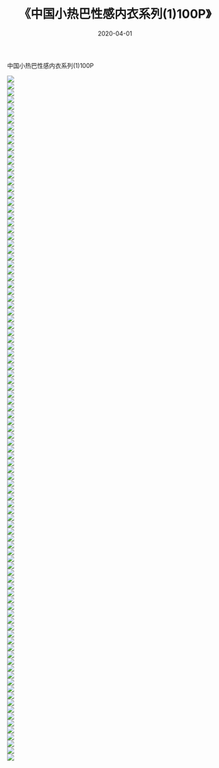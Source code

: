 ﻿---
layout: post
title:  《中国小热巴性感内衣系列(1)100P》
date:   2020-04-01
img: http://pic.660000.xyz/1:/性感/2020/中国小热巴性感内衣系列(1)100P/000.jpg
categories: [美女, 清纯, 唯美]
---

中国小热巴性感内衣系列(1)100P

  ![](http://pic.660000.xyz/1:/性感/2020/中国小热巴性感内衣系列(1)100P/001.jpg) <br> ![](http://pic.660000.xyz/1:/性感/2020/中国小热巴性感内衣系列(1)100P/002.jpg) <br> ![](http://pic.660000.xyz/1:/性感/2020/中国小热巴性感内衣系列(1)100P/003.jpg) <br> ![](http://pic.660000.xyz/1:/性感/2020/中国小热巴性感内衣系列(1)100P/004.jpg) <br> ![](http://pic.660000.xyz/1:/性感/2020/中国小热巴性感内衣系列(1)100P/005.jpg) <br> ![](http://pic.660000.xyz/1:/性感/2020/中国小热巴性感内衣系列(1)100P/006.jpg) <br> ![](http://pic.660000.xyz/1:/性感/2020/中国小热巴性感内衣系列(1)100P/007.jpg) <br> ![](http://pic.660000.xyz/1:/性感/2020/中国小热巴性感内衣系列(1)100P/008.jpg) <br> ![](http://pic.660000.xyz/1:/性感/2020/中国小热巴性感内衣系列(1)100P/009.jpg) <br> ![](http://pic.660000.xyz/1:/性感/2020/中国小热巴性感内衣系列(1)100P/010.jpg) <br> ![](http://pic.660000.xyz/1:/性感/2020/中国小热巴性感内衣系列(1)100P/011.jpg) <br> ![](http://pic.660000.xyz/1:/性感/2020/中国小热巴性感内衣系列(1)100P/012.jpg) <br> ![](http://pic.660000.xyz/1:/性感/2020/中国小热巴性感内衣系列(1)100P/013.jpg) <br> ![](http://pic.660000.xyz/1:/性感/2020/中国小热巴性感内衣系列(1)100P/014.jpg) <br> ![](http://pic.660000.xyz/1:/性感/2020/中国小热巴性感内衣系列(1)100P/015.jpg) <br> ![](http://pic.660000.xyz/1:/性感/2020/中国小热巴性感内衣系列(1)100P/016.jpg) <br> ![](http://pic.660000.xyz/1:/性感/2020/中国小热巴性感内衣系列(1)100P/017.jpg) <br> ![](http://pic.660000.xyz/1:/性感/2020/中国小热巴性感内衣系列(1)100P/018.jpg) <br> ![](http://pic.660000.xyz/1:/性感/2020/中国小热巴性感内衣系列(1)100P/019.jpg) <br> ![](http://pic.660000.xyz/1:/性感/2020/中国小热巴性感内衣系列(1)100P/020.jpg) <br> ![](http://pic.660000.xyz/1:/性感/2020/中国小热巴性感内衣系列(1)100P/021.jpg) <br> ![](http://pic.660000.xyz/1:/性感/2020/中国小热巴性感内衣系列(1)100P/022.jpg) <br> ![](http://pic.660000.xyz/1:/性感/2020/中国小热巴性感内衣系列(1)100P/023.jpg) <br> ![](http://pic.660000.xyz/1:/性感/2020/中国小热巴性感内衣系列(1)100P/024.jpg) <br> ![](http://pic.660000.xyz/1:/性感/2020/中国小热巴性感内衣系列(1)100P/025.jpg) <br> ![](http://pic.660000.xyz/1:/性感/2020/中国小热巴性感内衣系列(1)100P/026.jpg) <br> ![](http://pic.660000.xyz/1:/性感/2020/中国小热巴性感内衣系列(1)100P/027.jpg) <br> ![](http://pic.660000.xyz/1:/性感/2020/中国小热巴性感内衣系列(1)100P/028.jpg) <br> ![](http://pic.660000.xyz/1:/性感/2020/中国小热巴性感内衣系列(1)100P/029.jpg) <br> ![](http://pic.660000.xyz/1:/性感/2020/中国小热巴性感内衣系列(1)100P/030.jpg) <br> ![](http://pic.660000.xyz/1:/性感/2020/中国小热巴性感内衣系列(1)100P/031.jpg) <br> ![](http://pic.660000.xyz/1:/性感/2020/中国小热巴性感内衣系列(1)100P/032.jpg) <br> ![](http://pic.660000.xyz/1:/性感/2020/中国小热巴性感内衣系列(1)100P/033.jpg) <br> ![](http://pic.660000.xyz/1:/性感/2020/中国小热巴性感内衣系列(1)100P/034.jpg) <br> ![](http://pic.660000.xyz/1:/性感/2020/中国小热巴性感内衣系列(1)100P/035.jpg) <br> ![](http://pic.660000.xyz/1:/性感/2020/中国小热巴性感内衣系列(1)100P/036.jpg) <br> ![](http://pic.660000.xyz/1:/性感/2020/中国小热巴性感内衣系列(1)100P/037.jpg) <br> ![](http://pic.660000.xyz/1:/性感/2020/中国小热巴性感内衣系列(1)100P/038.jpg) <br> ![](http://pic.660000.xyz/1:/性感/2020/中国小热巴性感内衣系列(1)100P/039.jpg) <br> ![](http://pic.660000.xyz/1:/性感/2020/中国小热巴性感内衣系列(1)100P/040.jpg) <br> ![](http://pic.660000.xyz/1:/性感/2020/中国小热巴性感内衣系列(1)100P/041.jpg) <br> ![](http://pic.660000.xyz/1:/性感/2020/中国小热巴性感内衣系列(1)100P/042.jpg) <br> ![](http://pic.660000.xyz/1:/性感/2020/中国小热巴性感内衣系列(1)100P/043.jpg) <br> ![](http://pic.660000.xyz/1:/性感/2020/中国小热巴性感内衣系列(1)100P/044.jpg) <br> ![](http://pic.660000.xyz/1:/性感/2020/中国小热巴性感内衣系列(1)100P/045.jpg) <br> ![](http://pic.660000.xyz/1:/性感/2020/中国小热巴性感内衣系列(1)100P/046.jpg) <br> ![](http://pic.660000.xyz/1:/性感/2020/中国小热巴性感内衣系列(1)100P/047.jpg) <br> ![](http://pic.660000.xyz/1:/性感/2020/中国小热巴性感内衣系列(1)100P/048.jpg) <br> ![](http://pic.660000.xyz/1:/性感/2020/中国小热巴性感内衣系列(1)100P/049.jpg) <br> ![](http://pic.660000.xyz/1:/性感/2020/中国小热巴性感内衣系列(1)100P/050.jpg) <br> ![](http://pic.660000.xyz/1:/性感/2020/中国小热巴性感内衣系列(1)100P/051.jpg) <br> ![](http://pic.660000.xyz/1:/性感/2020/中国小热巴性感内衣系列(1)100P/052.jpg) <br> ![](http://pic.660000.xyz/1:/性感/2020/中国小热巴性感内衣系列(1)100P/053.jpg) <br> ![](http://pic.660000.xyz/1:/性感/2020/中国小热巴性感内衣系列(1)100P/054.jpg) <br> ![](http://pic.660000.xyz/1:/性感/2020/中国小热巴性感内衣系列(1)100P/055.jpg) <br> ![](http://pic.660000.xyz/1:/性感/2020/中国小热巴性感内衣系列(1)100P/056.jpg) <br> ![](http://pic.660000.xyz/1:/性感/2020/中国小热巴性感内衣系列(1)100P/057.jpg) <br> ![](http://pic.660000.xyz/1:/性感/2020/中国小热巴性感内衣系列(1)100P/058.jpg) <br> ![](http://pic.660000.xyz/1:/性感/2020/中国小热巴性感内衣系列(1)100P/059.jpg) <br> ![](http://pic.660000.xyz/1:/性感/2020/中国小热巴性感内衣系列(1)100P/060.jpg) <br> ![](http://pic.660000.xyz/1:/性感/2020/中国小热巴性感内衣系列(1)100P/061.jpg) <br> ![](http://pic.660000.xyz/1:/性感/2020/中国小热巴性感内衣系列(1)100P/062.jpg) <br> ![](http://pic.660000.xyz/1:/性感/2020/中国小热巴性感内衣系列(1)100P/063.jpg) <br> ![](http://pic.660000.xyz/1:/性感/2020/中国小热巴性感内衣系列(1)100P/064.jpg) <br> ![](http://pic.660000.xyz/1:/性感/2020/中国小热巴性感内衣系列(1)100P/065.jpg) <br> ![](http://pic.660000.xyz/1:/性感/2020/中国小热巴性感内衣系列(1)100P/066.jpg) <br> ![](http://pic.660000.xyz/1:/性感/2020/中国小热巴性感内衣系列(1)100P/067.jpg) <br> ![](http://pic.660000.xyz/1:/性感/2020/中国小热巴性感内衣系列(1)100P/068.jpg) <br> ![](http://pic.660000.xyz/1:/性感/2020/中国小热巴性感内衣系列(1)100P/069.jpg) <br> ![](http://pic.660000.xyz/1:/性感/2020/中国小热巴性感内衣系列(1)100P/070.jpg) <br> ![](http://pic.660000.xyz/1:/性感/2020/中国小热巴性感内衣系列(1)100P/071.jpg) <br> ![](http://pic.660000.xyz/1:/性感/2020/中国小热巴性感内衣系列(1)100P/072.jpg) <br> ![](http://pic.660000.xyz/1:/性感/2020/中国小热巴性感内衣系列(1)100P/073.jpg) <br> ![](http://pic.660000.xyz/1:/性感/2020/中国小热巴性感内衣系列(1)100P/074.jpg) <br> ![](http://pic.660000.xyz/1:/性感/2020/中国小热巴性感内衣系列(1)100P/075.jpg) <br> ![](http://pic.660000.xyz/1:/性感/2020/中国小热巴性感内衣系列(1)100P/076.jpg) <br> ![](http://pic.660000.xyz/1:/性感/2020/中国小热巴性感内衣系列(1)100P/077.jpg) <br> ![](http://pic.660000.xyz/1:/性感/2020/中国小热巴性感内衣系列(1)100P/078.jpg) <br> ![](http://pic.660000.xyz/1:/性感/2020/中国小热巴性感内衣系列(1)100P/079.jpg) <br> ![](http://pic.660000.xyz/1:/性感/2020/中国小热巴性感内衣系列(1)100P/080.jpg) <br> ![](http://pic.660000.xyz/1:/性感/2020/中国小热巴性感内衣系列(1)100P/081.jpg) <br> ![](http://pic.660000.xyz/1:/性感/2020/中国小热巴性感内衣系列(1)100P/082.jpg) <br> ![](http://pic.660000.xyz/1:/性感/2020/中国小热巴性感内衣系列(1)100P/083.jpg) <br> ![](http://pic.660000.xyz/1:/性感/2020/中国小热巴性感内衣系列(1)100P/084.jpg) <br> ![](http://pic.660000.xyz/1:/性感/2020/中国小热巴性感内衣系列(1)100P/085.jpg) <br> ![](http://pic.660000.xyz/1:/性感/2020/中国小热巴性感内衣系列(1)100P/086.jpg) <br> ![](http://pic.660000.xyz/1:/性感/2020/中国小热巴性感内衣系列(1)100P/087.jpg) <br> ![](http://pic.660000.xyz/1:/性感/2020/中国小热巴性感内衣系列(1)100P/088.jpg) <br> ![](http://pic.660000.xyz/1:/性感/2020/中国小热巴性感内衣系列(1)100P/089.jpg) <br> ![](http://pic.660000.xyz/1:/性感/2020/中国小热巴性感内衣系列(1)100P/090.jpg) <br> ![](http://pic.660000.xyz/1:/性感/2020/中国小热巴性感内衣系列(1)100P/091.jpg) <br> ![](http://pic.660000.xyz/1:/性感/2020/中国小热巴性感内衣系列(1)100P/092.jpg) <br> ![](http://pic.660000.xyz/1:/性感/2020/中国小热巴性感内衣系列(1)100P/093.jpg) <br> ![](http://pic.660000.xyz/1:/性感/2020/中国小热巴性感内衣系列(1)100P/094.jpg) <br> ![](http://pic.660000.xyz/1:/性感/2020/中国小热巴性感内衣系列(1)100P/095.jpg) <br> ![](http://pic.660000.xyz/1:/性感/2020/中国小热巴性感内衣系列(1)100P/096.jpg) <br> ![](http://pic.660000.xyz/1:/性感/2020/中国小热巴性感内衣系列(1)100P/097.jpg) <br> ![](http://pic.660000.xyz/1:/性感/2020/中国小热巴性感内衣系列(1)100P/098.jpg) <br> ![](http://pic.660000.xyz/1:/性感/2020/中国小热巴性感内衣系列(1)100P/099.jpg) <br> ![](http://pic.660000.xyz/1:/性感/2020/中国小热巴性感内衣系列(1)100P/100.jpg) <br>